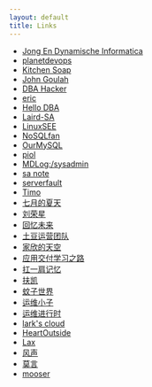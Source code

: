 ```yaml
---
layout: default
title: Links
---
```

<ul class="xoxo blogroll">
<li><a href="http://www.jedi.be/blog/">Jong En Dynamische Informatica</a></li>
<li><a href="http://www.planetdevops.net/">planetdevops</a></li>
<li><a href="http://www.kitchensoap.com/" title="《网站运维》作者，Etsy 运维">Kitchen Soap</a></li>
<li><a href="http://blog.johngoulah.com" title="Musings of linux, open source, cloud computing and systems">John Goulah</a></li>
<li><a href="http://dbahacker.com/" title="TB 杨德华" target="_blank">DBA Hacker</a></li>
<li><a href="http://www.nginxs.com/" target="_blank">eric</a></li>
<li><a href="http://www.hellodb.net/" title="Ali DBA 张瑞" target="_blank">Hello DBA</a></li>
<li><a href="http://blog.laird-sa.com/" rel="friend met" target="_blank">Laird-SA</a></li>
<li><a href="http://www.linuxsee.com/">LinuxSEE</a></li>
<li><a href="http://blog.nosqlfan.com/" title="not only sql信息集散地" target="_blank">NoSQLfan</a></li>
<li><a href="http://ourmysql.com/" target="_blank">OurMySQL</a></li>
<li><a href="http://www.puppeter.cn/">piol</a></li>
<li><a href="http://www.ducea.com/">MDLog:/sysadmin</a></li>
<li><a href="http://www.sanote.org/">sa note</a></li>
<li><a href="http://serverfault.com/" title="stackexchange下属的系统工程师问答网站" target="_blank">serverfault</a></li>
<li><a href="http://zauc.wordpress.com/" target="_blank">Timo</a></li>
<li><a href="http://julyclyde.org/" title="新浪系统工程师">七月的夏天</a></li>
<li><a href="http://www.liurongxing.com/">刘荣星</a></li>
<li><a href="http://blog.s135.com/" title="金山·张宴" target="_blank">回忆未来</a></li>
<li><a href="http://blog.ops.tudou.com/wp/" target="_blank">土豆运营团队</a></li>
<li><a href="http://www.91tuanfang.com/" title="安居客运维" target="_blank">家欣的天空</a></li>
<li><a href="http://www.cnadn.net/" title="F5工程师" target="_blank">应用交付学习之路</a></li>
<li><a href="http://scmbob.org/" title="杭州NSN工程师，shell高人~">扛一肩记忆</a></li>
<li><a href="http://www.php-oa.com/" title="CC SA" target="_blank">扶凯</a></li>
<li><a href="http://www.wenzizone.cn/" target="_blank">蚊子世界</a></li>
<li><a href="http://www.opboy.com">运维小子</a></li>
<li><a href="http://blog.liuts.com/" title="TianYa SA 刘天斯" target="_blank">运维进行时</a></li>
<li><a href="http://www.lark.net.cn/" title="lark's cloud" target="_blank">lark's cloud</a></li>
<li><a href="http://log.heartoutside.com/" title="HeartOutSide" target="_blank">HeartOutside</a></li>
<li><a href="http://blog.liulantao.com/" title="lax" target="_blank">Lax</a></li>
<li><a href="http://l09.me/" title="风声" target="_blank">风声</a></li>
<li><a href="http://shellblog.info/" title="莫言" target="_blank">莫言</a></li>
<li><a href="http://mooser.me/" title="牛氓" target="_blank">mooser</a></li>
</ul>
